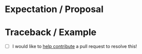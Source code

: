 <!-- Thanks for submitting an issue! Please describe the issue. -->

# Expectation / Proposal

# Traceback / Example

- [ ] I would like to [help contribute](https://giorgiobasile.github.io/prefect-earthdata/#contributing) a pull request to resolve this!
